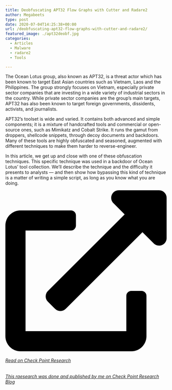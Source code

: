 ```yaml
---
title: Deobfuscating APT32 Flow Graphs with Cutter and Radare2
author: Megabeets
type: post
date: 2020-07-04T14:25:38+00:00
url: /deobfuscating-apt32-flow-graphs-with-cutter-and-radare2/
featured_image: ./apt32deobf.jpg
categories:
  - Articles
  - Malware
  - radare2
  - Tools

---
```

The Ocean Lotus group, also known as APT32, is a threat actor which has been known to target East Asian countries such as Vietnam, Laos and the Philippines. The group strongly focuses on Vietnam, especially private sector companies that are investing in a wide variety of industrial sectors in the country. While private sector companies are the group’s main targets, APT32 has also been known to target foreign governments, dissidents, activists, and journalists.

APT32’s toolset is wide and varied. It contains both advanced and simple components; it is a mixture of handcrafted tools and commercial or open-source ones, such as Mimikatz and Cobalt Strike. It runs the gamut from droppers, shellcode snippets, through decoy documents and backdoors. Many of these tools are highly obfuscated and seasoned, augmented with different techniques to make them harder to reverse-engineer.

In this article, we get up and close with one of these obfuscation techniques. This specific technique was used in a backdoor of Ocean Lotus’ tool collection. We’ll describe the technique and the difficulty it presents to analysts — and then show how bypassing this kind of technique is a matter of writing a simple script, as long as you know what you are doing.





<div class="wp-block-uagb-marketing-button uagb-marketing-btn__outer-wrap uagb-marketing-btn__align-center uagb-marketing-btn__align-text-center uagb-marketing-btn__icon-before uagb-block-beea85a6">
  <div class="uagb-marketing-btn__wrap">
    <a href="https://research.checkpoint.com/2019/deobfuscating-apt32-flow-graphs-with-cutter-and-radare2/" class="uagb-marketing-btn__link" target="_blank" rel="noopener noreferrer">
    <div class="uagb-marketing-btn__title-wrap">
      <div class="uagb-marketing-btn__icon-wrap">
        <svg xmlns="http://www.w3.org/2000/svg" viewbox="0 0 512 512"><path d="M432,320H400a16,16,0,0,0-16,16V448H64V128H208a16,16,0,0,0,16-16V80a16,16,0,0,0-16-16H48A48,48,0,0,0,0,112V464a48,48,0,0,0,48,48H400a48,48,0,0,0,48-48V336A16,16,0,0,0,432,320ZM488,0h-128c-21.37,0-32.05,25.91-17,41l35.73,35.73L135,320.37a24,24,0,0,0,0,34L157.67,377a24,24,0,0,0,34,0L435.28,133.32,471,169c15,15,41,4.5,41-17V24A24,24,0,0,0,488,0Z"></path></svg>
      </div>
      <h6 class="uagb-marketing-btn__title">
        Read on Check Point Research
      </h6>
    </div>
    <div class="uagb-marketing-btn__prefix-wrap">
      <p class="uagb-marketing-btn__prefix">
        <em><em>This raesearch was done and published by me on Check Point Research Blog</em></em>
      </p>
    </div>
  </a>
  </div>
</div>



</div>